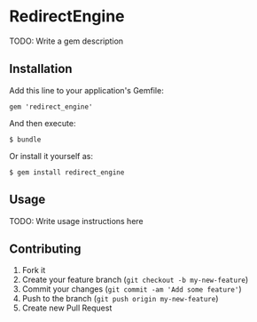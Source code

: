 # RedirectEngine

TODO: Write a gem description

## Installation

Add this line to your application's Gemfile:

    gem 'redirect_engine'

And then execute:

    $ bundle

Or install it yourself as:

    $ gem install redirect_engine

## Usage

TODO: Write usage instructions here

## Contributing

1. Fork it
2. Create your feature branch (`git checkout -b my-new-feature`)
3. Commit your changes (`git commit -am 'Add some feature'`)
4. Push to the branch (`git push origin my-new-feature`)
5. Create new Pull Request
